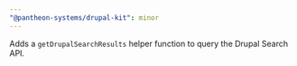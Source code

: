 ```yaml
---
"@pantheon-systems/drupal-kit": minor
---
```


Adds a `getDrupalSearchResults` helper function to query the Drupal Search API.
